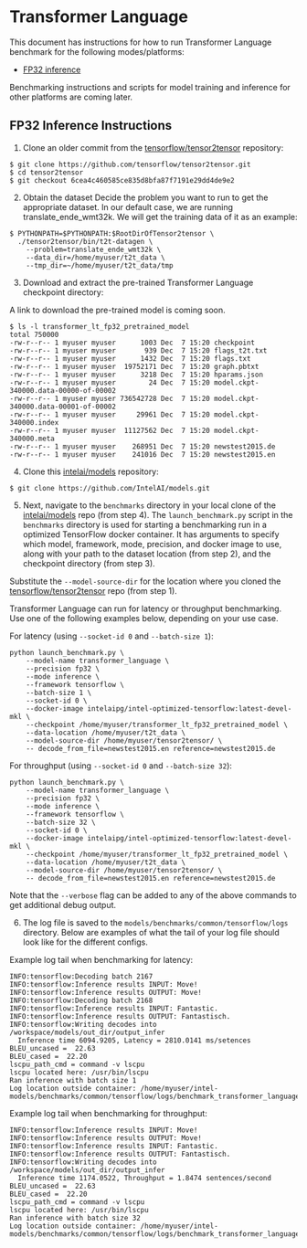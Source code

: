 # Transformer Language

This document has instructions for how to run Transformer Language benchmark for the
following modes/platforms:
* [FP32 inference](#fp32-inference-instructions)

Benchmarking instructions and scripts for model training and inference for
other platforms are coming later.

## FP32 Inference Instructions

1. Clone an older commit from the [tensorflow/tensor2tensor](https://github.com/tensorflow/tensor2tensor) repository:

```
$ git clone https://github.com/tensorflow/tensor2tensor.git
$ cd tensor2tensor
$ git checkout 6cea4c460585ce835d8bfa87f7191e29dd4de9e2
```

2. Obtain the dataset
Decide the problem you want to run to get the appropriate dataset. In our default case, we are running translate_ende_wmt32k.
We will get the training data of it as an example:

```
$ PYTHONPATH=$PYTHONPATH:$RootDirOfTensor2tensor \
  ./tensor2tensor/bin/t2t-datagen \
    --problem=translate_ende_wmt32k \
    --data_dir=/home/myuser/t2t_data \
    --tmp_dir=~/home/myuser/t2t_data/tmp
```

3. Download and extract the pre-trained Transformer Language checkpoint directory:

A link to download the pre-trained model is coming soon.

```
$ ls -l transformer_lt_fp32_pretrained_model
total 750000
-rw-r--r-- 1 myuser myuser      1003 Dec  7 15:20 checkpoint
-rw-r--r-- 1 myuser myuser       939 Dec  7 15:20 flags_t2t.txt
-rw-r--r-- 1 myuser myuser      1432 Dec  7 15:20 flags.txt
-rw-r--r-- 1 myuser myuser  19752171 Dec  7 15:20 graph.pbtxt
-rw-r--r-- 1 myuser myuser      3218 Dec  7 15:20 hparams.json
-rw-r--r-- 1 myuser myuser        24 Dec  7 15:20 model.ckpt-340000.data-00000-of-00002
-rw-r--r-- 1 myuser myuser 736542728 Dec  7 15:20 model.ckpt-340000.data-00001-of-00002
-rw-r--r-- 1 myuser myuser     29961 Dec  7 15:20 model.ckpt-340000.index
-rw-r--r-- 1 myuser myuser  11127562 Dec  7 15:20 model.ckpt-340000.meta
-rw-r--r-- 1 myuser myuser    268951 Dec  7 15:20 newstest2015.de
-rw-r--r-- 1 myuser myuser    241016 Dec  7 15:20 newstest2015.en
```

4. Clone this [intelai/models](https://github.com/IntelAI/models)
repository:

```
$ git clone https://github.com/IntelAI/models.git
```

5. Next, navigate to the `benchmarks` directory in your local clone of
the [intelai/models](https://github.com/IntelAI/models) repo (from step 4).
The `launch_benchmark.py` script in the `benchmarks` directory is
used for starting a benchmarking run in a optimized TensorFlow docker
container. It has arguments to specify which model, framework, mode,
precision, and docker image to use, along with your path to the dataset location (from step 2),
and the checkpoint directory (from step 3).

Substitute the `--model-source-dir` for the location where you cloned the
[tensorflow/tensor2tensor](https://github.com/tensorflow/tensor2tensor) repo
(from step 1).

Transformer Language can run for latency or throughput
benchmarking. Use one of the following examples below, depending on
your use case.

For latency (using `--socket-id 0` and `--batch-size 1`):

```
python launch_benchmark.py \
    --model-name transformer_language \
    --precision fp32 \
    --mode inference \
    --framework tensorflow \
    --batch-size 1 \
    --socket-id 0 \
    --docker-image intelaipg/intel-optimized-tensorflow:latest-devel-mkl \
    --checkpoint /home/myuser/transformer_lt_fp32_pretrained_model \
    --data-location /home/myuser/t2t_data \
    --model-source-dir /home/myuser/tensor2tensor/ \
    -- decode_from_file=newstest2015.en reference=newstest2015.de
```

For throughput (using `--socket-id 0` and `--batch-size 32`):

```
python launch_benchmark.py \
    --model-name transformer_language \
    --precision fp32 \
    --mode inference \
    --framework tensorflow \
    --batch-size 32 \
    --socket-id 0 \
    --docker-image intelaipg/intel-optimized-tensorflow:latest-devel-mkl \
    --checkpoint /home/myuser/transformer_lt_fp32_pretrained_model \
    --data-location /home/myuser/t2t_data \
    --model-source-dir /home/myuser/tensor2tensor/ \
    -- decode_from_file=newstest2015.en reference=newstest2015.de
```

Note that the `--verbose` flag can be added to any of the above commands
to get additional debug output.

6.  The log file is saved to the
`models/benchmarks/common/tensorflow/logs` directory. Below are
examples of what the tail of your log file should look like for the
different configs.

Example log tail when benchmarking for latency:
```
INFO:tensorflow:Decoding batch 2167
INFO:tensorflow:Inference results INPUT: Move!
INFO:tensorflow:Inference results OUTPUT: Move!
INFO:tensorflow:Decoding batch 2168
INFO:tensorflow:Inference results INPUT: Fantastic.
INFO:tensorflow:Inference results OUTPUT: Fantastisch.
INFO:tensorflow:Writing decodes into /workspace/models/out_dir/output_infer
  Inference time 6094.9205, Latency = 2810.0141 ms/setences
BLEU_uncased =  22.63
BLEU_cased =  22.20
lscpu_path_cmd = command -v lscpu
lscpu located here: /usr/bin/lscpu
Ran inference with batch size 1
Log location outside container: /home/myuser/intel-models/benchmarks/common/tensorflow/logs/benchmark_transformer_language_inference_fp32_20190210_050451.log
```

Example log tail when benchmarking for throughput:
```
INFO:tensorflow:Inference results INPUT: Move!
INFO:tensorflow:Inference results OUTPUT: Move!
INFO:tensorflow:Inference results INPUT: Fantastic.
INFO:tensorflow:Inference results OUTPUT: Fantastisch.
INFO:tensorflow:Writing decodes into /workspace/models/out_dir/output_infer
  Inference time 1174.0522, Throughput = 1.8474 sentences/second
BLEU_uncased =  22.63
BLEU_cased =  22.20
lscpu_path_cmd = command -v lscpu
lscpu located here: /usr/bin/lscpu
Ran inference with batch size 32
Log location outside container: /home/myuser/intel-models/benchmarks/common/tensorflow/logs/benchmark_transformer_language_inference_fp32_20190210_072635.log
```